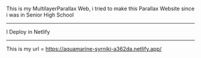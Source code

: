This is my MultilayerParallax Web, i tried to make this Parallax Website since i was in Senior High School

-----------------------------------------------------------------------------------------------------------

I Deploy in Netlify

-----------------------------------------------------------------------------------------------------------

This is my url = https://aquamarine-syrniki-a362da.netlify.app/


